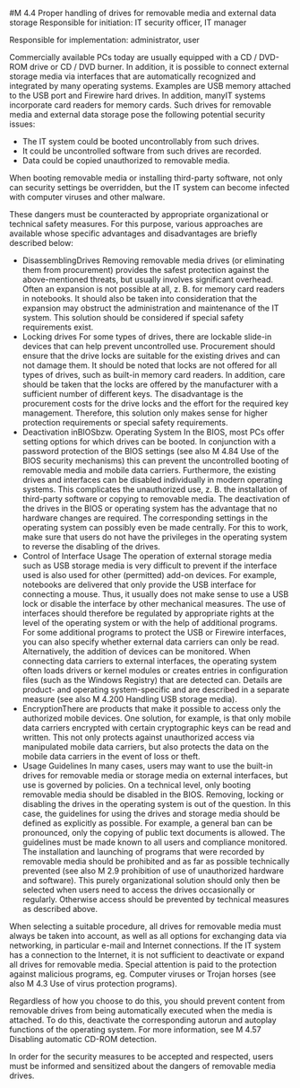 #M 4.4 Proper handling of drives for removable media and external data storage
Responsible for initiation: IT security officer, IT manager

Responsible for implementation: administrator, user

Commercially available PCs today are usually equipped with a CD / DVD-ROM drive or CD / DVD burner. In addition, it is possible to connect external storage media via interfaces that are automatically recognized and integrated by many operating systems. Examples are USB memory attached to the USB port and Firewire hard drives. In addition, manyIT systems incorporate card readers for memory cards. Such drives for removable media and external data storage pose the following potential security issues:

* The IT system could be booted uncontrollably from such drives.
* It could be uncontrolled software from such drives are recorded.
* Data could be copied unauthorized to removable media.


When booting removable media or installing third-party software, not only can security settings be overridden, but the IT system can become infected with computer viruses and other malware.

These dangers must be counteracted by appropriate organizational or technical safety measures. For this purpose, various approaches are available whose specific advantages and disadvantages are briefly described below:

* DisassemblingDrives Removing removable media drives (or eliminating them from procurement) provides the safest protection against the above-mentioned threats, but usually involves significant overhead. Often an expansion is not possible at all, z. B. for memory card readers in notebooks. It should also be taken into consideration that the expansion may obstruct the administration and maintenance of the IT system. This solution should be considered if special safety requirements exist.
* Locking drives For some types of drives, there are lockable slide-in devices that can help prevent uncontrolled use. Procurement should ensure that the drive locks are suitable for the existing drives and can not damage them. It should be noted that locks are not offered for all types of drives, such as built-in memory card readers. In addition, care should be taken that the locks are offered by the manufacturer with a sufficient number of different keys. The disadvantage is the procurement costs for the drive locks and the effort for the required key management. Therefore, this solution only makes sense for higher protection requirements or special safety requirements.
* Deactivation inBIOSbzw. Operating System In the BIOS, most PCs offer setting options for which drives can be booted. In conjunction with a password protection of the BIOS settings (see also M 4.84 Use of the BIOS security mechanisms) this can prevent the uncontrolled booting of removable media and mobile data carriers. Furthermore, the existing drives and interfaces can be disabled individually in modern operating systems. This complicates the unauthorized use, z. B. the installation of third-party software or copying to removable media. The deactivation of the drives in the BIOS or operating system has the advantage that no hardware changes are required. The corresponding settings in the operating system can possibly even be made centrally. For this to work, make sure that users do not have the privileges in the operating system to reverse the disabling of the drives.
* Control of Interface Usage The operation of external storage media such as USB storage media is very difficult to prevent if the interface used is also used for other (permitted) add-on devices. For example, notebooks are delivered that only provide the USB interface for connecting a mouse. Thus, it usually does not make sense to use a USB lock or disable the interface by other mechanical measures. The use of interfaces should therefore be regulated by appropriate rights at the level of the operating system or with the help of additional programs. For some additional programs to protect the USB or Firewire interfaces, you can also specify whether external data carriers can only be read. Alternatively, the addition of devices can be monitored. When connecting data carriers to external interfaces, the operating system often loads drivers or kernel modules or creates entries in configuration files (such as the Windows Registry) that are detected can. Details are product- and operating system-specific and are described in a separate measure (see also M 4.200 Handling USB storage media).
* EncryptionThere are products that make it possible to access only the authorized mobile devices. One solution, for example, is that only mobile data carriers encrypted with certain cryptographic keys can be read and written. This not only protects against unauthorized access via manipulated mobile data carriers, but also protects the data on the mobile data carriers in the event of loss or theft.
* Usage Guidelines In many cases, users may want to use the built-in drives for removable media or storage media on external interfaces, but use is governed by policies. On a technical level, only booting removable media should be disabled in the BIOS. Removing, locking or disabling the drives in the operating system is out of the question. In this case, the guidelines for using the drives and storage media should be defined as explicitly as possible. For example, a general ban can be pronounced, only the copying of public text documents is allowed. The guidelines must be made known to all users and compliance monitored. The installation and launching of programs that were recorded by removable media should be prohibited and as far as possible technically prevented (see also M 2.9 prohibition of use of unauthorized hardware and software). This purely organizational solution should only then be selected when users need to access the drives occasionally or regularly. Otherwise access should be prevented by technical measures as described above.


When selecting a suitable procedure, all drives for removable media must always be taken into account, as well as all options for exchanging data via networking, in particular e-mail and Internet connections. If the IT system has a connection to the Internet, it is not sufficient to deactivate or expand all drives for removable media. Special attention is paid to the protection against malicious programs, eg. Computer viruses or Trojan horses (see also M 4.3 Use of virus protection programs).

Regardless of how you choose to do this, you should prevent content from removable drives from being automatically executed when the media is attached. To do this, deactivate the corresponding autorun and autoplay functions of the operating system. For more information, see M 4.57 Disabling automatic CD-ROM detection.

In order for the security measures to be accepted and respected, users must be informed and sensitized about the dangers of removable media drives.



